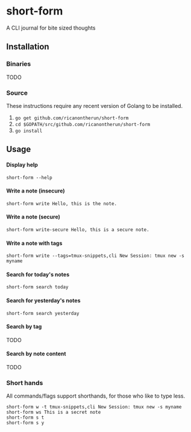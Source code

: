 # short-form

A CLI journal for bite sized thoughts

## Installation

### Binaries
TODO

### Source
These instructions require any recent version of Golang to be installed.

1. `go get github.com/ricanontherun/short-form`
2. `cd $GOPATH/src/github.com/ricanontherun/short-form`
3. `go install`

## Usage

#### Display help
`short-form --help`

#### Write a note (insecure)
```
short-form write Hello, this is the note.
```

#### Write a note (secure)
```
short-form write-secure Hello, this is a secure note.
```

#### Write a note with tags
```
short-form write --tags=tmux-snippets,cli New Session: tmux new -s myname 
```

#### Search for today's notes
```
short-form search today
```

#### Search for yesterday's notes
```
short-form search yesterday
```

#### Search by tag
TODO

#### Search by note content
TODO

### Short hands
All commands/flags support shorthands, for those who like to type less.

```
short-form w -t tmux-snippets,cli New Session: tmux new -s myname
short-form ws This is a secret note
short-form s t
short-form s y
```